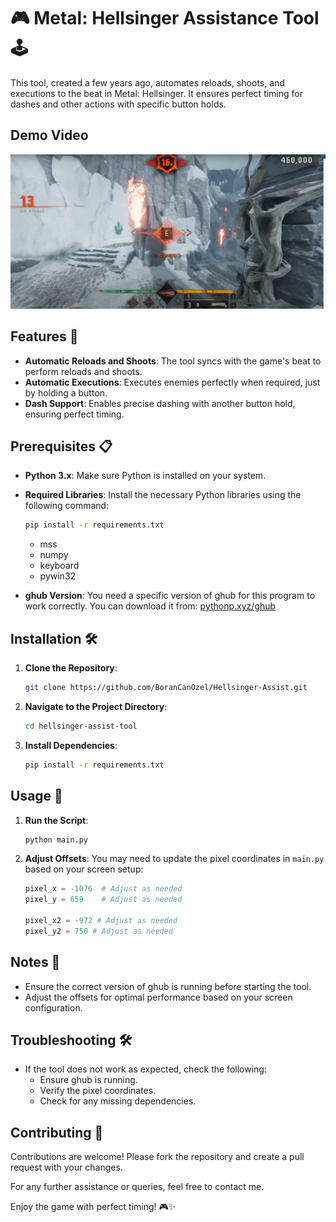 
# 🎮 Metal: Hellsinger Assistance Tool 🕹️

This tool, created a few years ago, automates reloads, shoots, and executions to the beat in Metal: Hellsinger. It ensures perfect timing for dashes and other actions with specific button holds.

## Demo Video

[![Watch the video](./thumbnail.png)](https://youtu.be/KBX7BXV_Aow)

## Features 🌟

- **Automatic Reloads and Shoots**: The tool syncs with the game's beat to perform reloads and shoots.
- **Automatic Executions**: Executes enemies perfectly when required, just by holding a button.
- **Dash Support**: Enables precise dashing with another button hold, ensuring perfect timing.

## Prerequisites 📋

- **Python 3.x**: Make sure Python is installed on your system.
- **Required Libraries**: Install the necessary Python libraries using the following command:
  ```bash
  pip install -r requirements.txt
  ```
  - mss
  - numpy
  - keyboard
  - pywin32

- **ghub Version**: You need a specific version of ghub for this program to work correctly. You can download it from:
  [pythonp.xyz/ghub](http://pythonp.xyz/ghub)

## Installation 🛠️

1. **Clone the Repository**:
   ```bash
   git clone https://github.com/BoranCanOzel/Hellsinger-Assist.git
   ```
2. **Navigate to the Project Directory**:
   ```bash
   cd hellsinger-assist-tool
   ```
3. **Install Dependencies**:
   ```bash
   pip install -r requirements.txt
   ```

## Usage 🎯

1. **Run the Script**:
   ```bash
   python main.py
   ```
2. **Adjust Offsets**: You may need to update the pixel coordinates in `main.py` based on your screen setup:
   ```python
   pixel_x = -1076  # Adjust as needed
   pixel_y = 659    # Adjust as needed

   pixel_x2 = -972 # Adjust as needed
   pixel_y2 = 750 # Adjust as needed
   ```

## Notes 📝

- Ensure the correct version of ghub is running before starting the tool.
- Adjust the offsets for optimal performance based on your screen configuration.

## Troubleshooting 🛠️

- If the tool does not work as expected, check the following:
  - Ensure ghub is running.
  - Verify the pixel coordinates.
  - Check for any missing dependencies.

## Contributing 🤝

Contributions are welcome! Please fork the repository and create a pull request with your changes.


For any further assistance or queries, feel free to contact me.

Enjoy the game with perfect timing! 🎮✨
